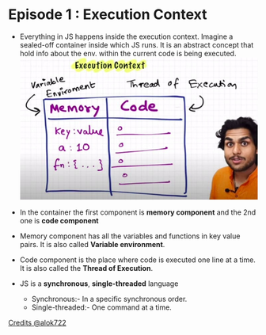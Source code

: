 # Episode 1 : Execution Context

- Everything in JS happens inside the execution context. Imagine a sealed-off container inside which JS runs.
  It is an abstract concept that hold info about the env. within the current code is being executed.
  ![Execution Context](/assets/execution-context.jpg "Execution Context")

- In the container the first component is **memory component** and the 2nd one is **code component**

- Memory component has all the variables and functions in key value pairs. It is also called **Variable environment**.

- Code component is the place where code is executed one line at a time. It is also called the **Thread of Execution**.

- JS is a **synchronous**, **single-threaded** language
  - Synchronous:- In a specific synchronous order.
  - Single-threaded:- One command at a time.


[Credits @alok722](https://github.com/alok722)
